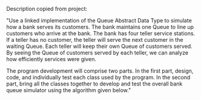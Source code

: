 Description copied from project: 

"Use a linked implementation of the Queue Abstract Data Type to simulate how a bank serves its customers. The bank maintains one Queue to line up customers who arrive at the bank. The bank has four teller service stations. If a teller has no customer, the teller will serve the next customer in the waiting Queue. Each teller will keep their own Queue of customers served. By seeing the Queue of customers served by each teller, we can analyze how efficiently services were given.

The program development will comprise two parts. In the first part, design, code, and individually test each class used by the program. In the second part, bring all the classes together to develop and test the overall bank queue simulator using the algorithm given below."